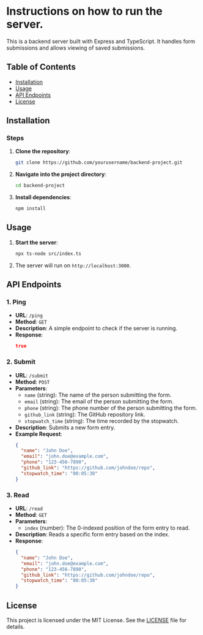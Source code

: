 
# Instructions on how to run the server.

This is a backend server built with Express and TypeScript. It handles form submissions and allows viewing of saved submissions.

## Table of Contents

- [Installation](#installation)
- [Usage](#usage)
- [API Endpoints](#api-endpoints)
- [License](#license)

## Installation

### Steps

1. **Clone the repository**:
   ```sh
   git clone https://github.com/yourusername/backend-project.git
   ```

2. **Navigate into the project directory**:
   ```sh
   cd backend-project
   ```

3. **Install dependencies**:
   ```sh
   npm install
   ```

## Usage

1. **Start the server**:
   ```sh
   npx ts-node src/index.ts
   ```

2. The server will run on `http://localhost:3000`.

## API Endpoints

### 1. Ping

- **URL**: `/ping`
- **Method**: `GET`
- **Description**: A simple endpoint to check if the server is running.
- **Response**:
  ```json
  true
  ```

### 2. Submit

- **URL**: `/submit`
- **Method**: `POST`
- **Parameters**:
  - `name` (string): The name of the person submitting the form.
  - `email` (string): The email of the person submitting the form.
  - `phone` (string): The phone number of the person submitting the form.
  - `github_link` (string): The GitHub repository link.
  - `stopwatch_time` (string): The time recorded by the stopwatch.
- **Description**: Submits a new form entry.
- **Example Request**:
  ```json
  {
    "name": "John Doe",
    "email": "john.doe@example.com",
    "phone": "123-456-7890",
    "github_link": "https://github.com/johndoe/repo",
    "stopwatch_time": "00:05:30"
  }
  ```

### 3. Read

- **URL**: `/read`
- **Method**: `GET`
- **Parameters**:
  - `index` (number): The 0-indexed position of the form entry to read.
- **Description**: Reads a specific form entry based on the index.
- **Response**:
  ```json
  {
    "name": "John Doe",
    "email": "john.doe@example.com",
    "phone": "123-456-7890",
    "github_link": "https://github.com/johndoe/repo",
    "stopwatch_time": "00:05:30"
  }
  ```

## License

This project is licensed under the MIT License. See the [LICENSE](LICENSE) file for details.
```
